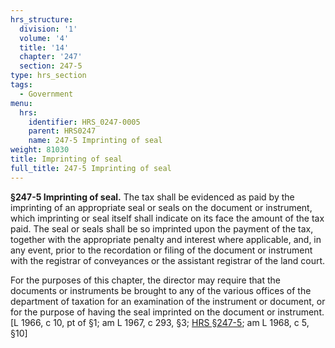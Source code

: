 ```yaml
---
hrs_structure:
  division: '1'
  volume: '4'
  title: '14'
  chapter: '247'
  section: 247-5
type: hrs_section
tags:
  - Government
menu:
  hrs:
    identifier: HRS_0247-0005
    parent: HRS0247
    name: 247-5 Imprinting of seal
weight: 81030
title: Imprinting of seal
full_title: 247-5 Imprinting of seal
---
```

**§247-5 Imprinting of seal.** The tax shall be evidenced as paid by the imprinting of an appropriate seal or seals on the document or instrument, which imprinting or seal itself shall indicate on its face the amount of the tax paid. The seal or seals shall be so imprinted upon the payment of the tax, together with the appropriate penalty and interest where applicable, and, in any event, prior to the recordation or filing of the document or instrument with the registrar of conveyances or the assistant registrar of the land court.

For the purposes of this chapter, the director may require that the documents or instruments be brought to any of the various offices of the department of taxation for an examination of the instrument or document, or for the purpose of having the seal imprinted on the document or instrument. [L 1966, c 10, pt of §1; am L 1967, c 293, §3; [HRS §247-5](/title-14/chapter-247/section-247-5/); am L 1968, c 5, §10]